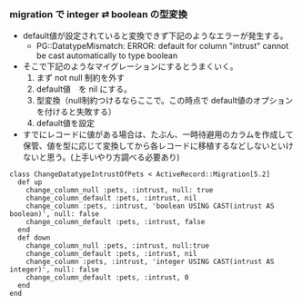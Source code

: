 ### migration で integer ⇄ boolean の型変換
- default値が設定されていると変換できず下記のようなエラーが発生する。
  - PG::DatatypeMismatch: ERROR:  default for column "intrust" cannot be cast automatically to type boolean
- そこで下記のようなマイグレーションにするとうまくいく。
  1. まず not null 制約を外す
  2. default値　を nil にする。
  3. 型変換（null制約つけるならここで。この時点で default値のオプションを付けると失敗する）
  4. default値を設定
- すでにレコードに値がある場合は、たぶん、一時待避用のカラムを作成して保管、値を型に応じて変換してから各レコードに移植するなどしないといけないと思う。(上手いやり方調べる必要あり)

```
class ChangeDatatypeIntrustOfPets < ActiveRecord::Migration[5.2]
  def up
    change_column_null :pets, :intrust, null: true
    change_column_default :pets, :intrust, nil
    change_column :pets, :intrust, 'boolean USING CAST(intrust AS boolean)', null: false
    change_column_default :pets, :intrust, false
  end
  def down
    change_column_null :pets, :intrust, null:true
    change_column_default :pets, :intrust, nil
    change_column :pets, :intrust, 'integer USING CAST(intrust AS integer)', null: false
    change_column_default :pets, :intrust, 0
  end
end
```
